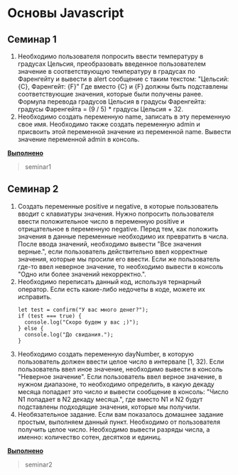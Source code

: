 # Основы Javascript

## Семинар 1

1. Необходимо пользователя попросить ввести температуру в градусах Цельсия,
   преобразовать введенное пользователем значение в соответствующую температуру
   в градусах по Фаренгейту и вывести в alert сообщение с таким текстом:
   "Цельсий: {C}, Фаренгейт: {F}"
   Где вместо {C} и {F} должны быть подставлены соответствующие значения, которые
   были получены ранее.
   Формула перевода градусов Цельсия в градусы Фаренгейта:
   градусы Фаренгейта = (9 / 5) * градусы Цельсия + 32.
2. Необходимо создать переменную name, записать в эту переменную свое имя.
   Необходимо также создать переменную admin и присвоить этой переменной значение
   из переменной name.
   Вывести значение переменной admin в консоль.

**<u>Выполнено</u>**
> seminar1

## Семинар 2

1. Создать переменные positive и negative, в которые пользователь вводит с клавиатуры значения. Нужно попросить
   пользователя ввести положительное число в переменную positive и отрицательное в переменную negative. Перед тем, как
   положить значения в данные переменные необходимо их превратить в числа. После ввода значений,
   необходимо вывести "Все значения верные.", если пользователь действительно ввел корректные значения, которые мы
   просили его ввести. Если же пользователь где-то ввел неверное значение, то необходимо вывести в консоль "Одно или
   более значений
   некорректно.".
2. Необходимо переписать данный код, используя тернарный оператор.
   Если есть какие-либо недочеты в коде, можете их исправить.
   ```
   let test = confirm("У вас много денег?");
   if (test === true) {
     console.log("Скоро будем у вас ;)");
   } else {
     console.log("До свидания.");
   }
   ```
3. Необходимо создать переменную dayNumber, в которую пользователь должен ввести целое число в интервале [1, 32). Если
   пользователь ввел иное значение, необходимо вывести в консоль "Неверное значение". Если пользователь ввел верное
   значение, в нужном диапазоне, то необходимо определить, в какую декаду месяца попадает это число и вывести сообщение
   в консоль: "Число N1 попадает в N2 декаду месяца.", где вместо N1 и N2 будут подставлены подходящие значения, которые
   мы получили.
4. Необязательное задание.
   Если вам показалось домашнее задание простым, выполняем данный пункт.
   Необходимо от пользователя получить целое число.
   Необходимо вывести разряды числа, а именно: количество сотен, десятков и единиц.

**<u>Выполнено</u>**
> seminar2